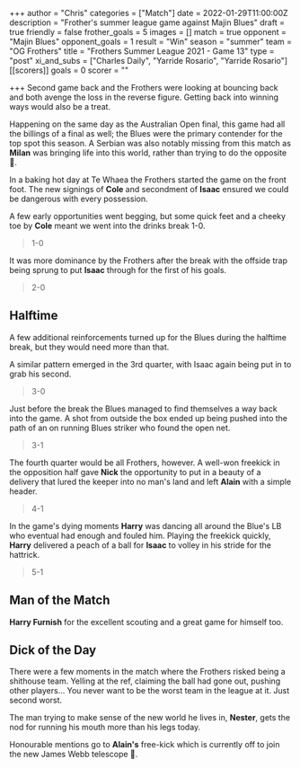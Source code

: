 +++
author = "Chris"
categories = ["Match"]
date = 2022-01-29T11:00:00Z
description = "Frother's summer league game against Majin Blues"
draft = true
friendly = false
frother_goals = 5
images = []
match = true
opponent = "Majin Blues"
opponent_goals = 1
result = "Win"
season = "summer"
team = "OG Frothers"
title = "Frothers Summer League 2021 - Game 13"
type = "post"
xi_and_subs = ["Charles Daily", "Yarride Rosario", "Yarride Rosario"]
[[scorers]]
goals = 0
scorer = ""

+++
Second game back and the Frothers were looking at bouncing back and both avenge the loss in the reverse figure. Getting back into winning ways would also be a treat.

Happening on the same day as the Australian Open final, this game had all the billings of a final as well; the Blues were the primary contender for the top spot this season. A Serbian was also notably missing from this match as **Milan** was bringing life into this world, rather than trying to do the opposite 👀.

In a baking hot day at Te Whaea the Frothers started the game on the front foot. The new signings of **Cole** and secondment of **Isaac** ensured we could be dangerous with every possession.

A few early opportunities went begging, but some quick feet and a cheeky toe by **Cole** meant we went into the drinks break 1-0.

> 1-0

It was more dominance by the Frothers after the break with the offside trap being sprung to put **Isaac** through for the first of his goals.

> 2-0

## Halftime

A few additional reinforcements turned up for the Blues during the halftime break, but they would need more than that.

A similar pattern emerged in the 3rd quarter, with Isaac again being put in to grab his second.

> 3-0

Just before the break the Blues managed to find themselves a way back into the game. A shot from outside the box ended up being pushed into the path of an on running Blues striker who found the open net.

> 3-1

The fourth quarter would be all Frothers, however. A well-won freekick in the opposition half gave **Nick** the opportunity to put in a beauty of a delivery that lured the keeper into no man's land and left **Alain** with a simple header.

> 4-1

In the game's dying moments **Harry** was dancing all around the Blue's LB who eventual had enough and fouled him. Playing the freekick quickly, **Harry** delivered a peach of a ball for **Isaac** to volley in his stride for the hattrick.

> 5-1

## Man of the Match

**Harry Furnish** for the excellent scouting and a great game for himself too.

## Dick of the Day

There were a few moments in the match where the Frothers risked being a shithouse team. Yelling at the ref, claiming the ball had gone out, pushing other players... You never want to be the worst team in the league at it. Just second worst.

The man trying to make sense of the new world he lives in, **Nester**, gets the nod for running his mouth more than his legs today.

Honourable mentions go to **Alain's** free-kick which is currently off to join the new James Webb telescope 🔭.